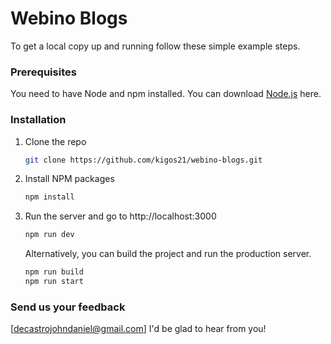 # Webino Blogs

To get a local copy up and running follow these simple example steps.

### Prerequisites

You need to have Node and npm installed. You can download [Node.js](https://nodejs.org/en/download) here.

### Installation

1. Clone the repo
   ```sh
   git clone https://github.com/kigos21/webino-blogs.git
   ```
2. Install NPM packages
   ```sh
   npm install
   ```
3. Run the server and go to http://localhost:3000
   ```sh
   npm run dev
   ```
   Alternatively, you can build the project and run the production server.
   ```sh
   npm run build
   npm run start
   ```

### Send us your feedback

[decastrojohndaniel@gmail.com]
I'd be glad to hear from you!
